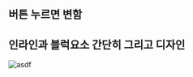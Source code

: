 ## 버튼 누르면 변함
## 인라인과 블럭요소 간단히 그리고 디자인
![asdf](https://github.com/leerowa/in_raka/assets/131571217/997c7b96-88c4-4d6e-ade6-0f3c8fe20c30)

